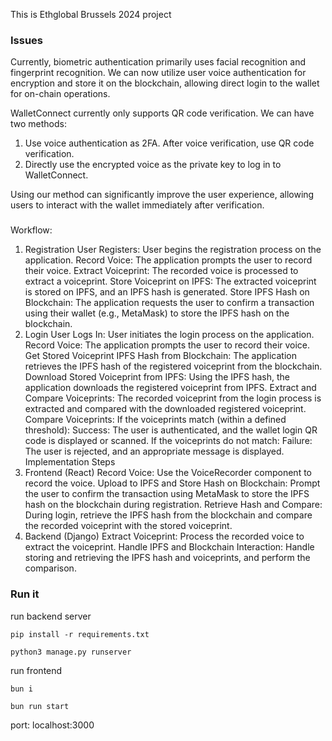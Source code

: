 This is Ethglobal Brussels 2024 project

### Issues

Currently, biometric authentication primarily uses facial recognition and fingerprint recognition. We can now utilize user voice authentication for encryption and store it on the blockchain, allowing direct login to the wallet for on-chain operations.

WalletConnect currently only supports QR code verification. We can have two methods:

1. Use voice authentication as 2FA. After voice verification, use QR code verification.
2. Directly use the encrypted voice as the private key to log in to WalletConnect.

Using our method can significantly improve the user experience, allowing users to interact with the wallet immediately after verification.

###
Workflow:
1. Registration
User Registers: User begins the registration process on the application.
Record Voice: The application prompts the user to record their voice.
Extract Voiceprint: The recorded voice is processed to extract a voiceprint.
Store Voiceprint on IPFS: The extracted voiceprint is stored on IPFS, and an IPFS hash is generated.
Store IPFS Hash on Blockchain: The application requests the user to confirm a transaction using their wallet (e.g., MetaMask) to store the IPFS hash on the blockchain.
2. Login
User Logs In: User initiates the login process on the application.
Record Voice: The application prompts the user to record their voice.
Get Stored Voiceprint IPFS Hash from Blockchain: The application retrieves the IPFS hash of the registered voiceprint from the blockchain.
Download Stored Voiceprint from IPFS: Using the IPFS hash, the application downloads the registered voiceprint from IPFS.
Extract and Compare Voiceprints: The recorded voiceprint from the login process is extracted and compared with the downloaded registered voiceprint.
Compare Voiceprints:
If the voiceprints match (within a defined threshold):
Success: The user is authenticated, and the wallet login QR code is displayed or scanned.
If the voiceprints do not match:
Failure: The user is rejected, and an appropriate message is displayed.
Implementation Steps
1. Frontend (React)
Record Voice: Use the VoiceRecorder component to record the voice.
Upload to IPFS and Store Hash on Blockchain: Prompt the user to confirm the transaction using MetaMask to store the IPFS hash on the blockchain during registration.
Retrieve Hash and Compare: During login, retrieve the IPFS hash from the blockchain and compare the recorded voiceprint with the stored voiceprint.
2. Backend (Django)
Extract Voiceprint: Process the recorded voice to extract the voiceprint.
Handle IPFS and Blockchain Interaction: Handle storing and retrieving the IPFS hash and voiceprints, and perform the comparison.

### Run it

run backend server

```
pip install -r requirements.txt
```

```
python3 manage.py runserver
```

run frontend

```
bun i
```

```
bun run start
```

port: localhost:3000
